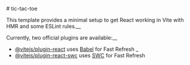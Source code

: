 #   t i c - t a c - t o e <br>

This template provides a minimal setup to get React working in Vite with HMR and some ESLint rules.__

Currently, two official plugins are available:__

- [@vitejs/plugin-react](https://github.com/vitejs/vite-plugin-react/blob/main/packages/plugin-react/README.md) uses [Babel](https://babeljs.io/) for Fast Refresh _
- [@vitejs/plugin-react-swc](https://github.com/vitejs/vite-plugin-react-swc) uses [SWC](https://swc.rs/) for Fast Refresh
 
